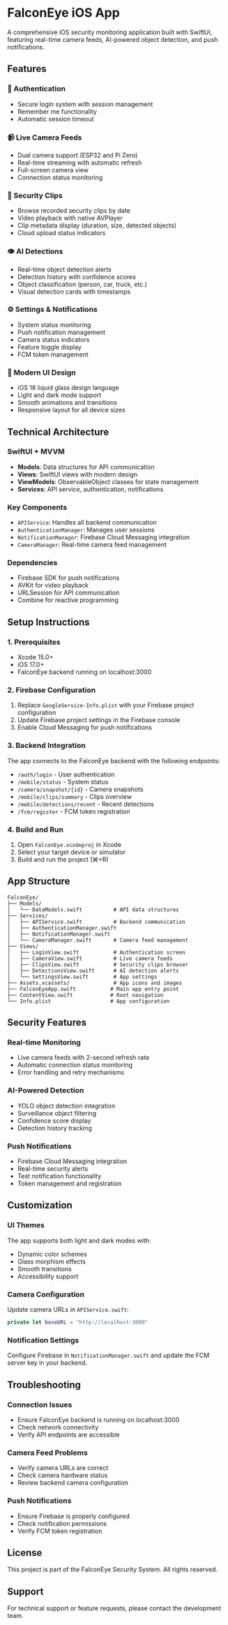 # FalconEye iOS App

A comprehensive iOS security monitoring application built with SwiftUI, featuring real-time camera feeds, AI-powered object detection, and push notifications.

## Features

### 🔐 Authentication
- Secure login system with session management
- Remember me functionality
- Automatic session timeout

### 📹 Live Camera Feeds
- Dual camera support (ESP32 and Pi Zero)
- Real-time streaming with automatic refresh
- Full-screen camera view
- Connection status monitoring

### 🎥 Security Clips
- Browse recorded security clips by date
- Video playback with native AVPlayer
- Clip metadata display (duration, size, detected objects)
- Cloud upload status indicators

### 👁️ AI Detections
- Real-time object detection alerts
- Detection history with confidence scores
- Object classification (person, car, truck, etc.)
- Visual detection cards with timestamps

### ⚙️ Settings & Notifications
- System status monitoring
- Push notification management
- Camera status indicators
- Feature toggle display
- FCM token management

### 🎨 Modern UI Design
- iOS 18 liquid glass design language
- Light and dark mode support
- Smooth animations and transitions
- Responsive layout for all device sizes

## Technical Architecture

### SwiftUI + MVVM
- **Models**: Data structures for API communication
- **Views**: SwiftUI views with modern design
- **ViewModels**: ObservableObject classes for state management
- **Services**: API service, authentication, notifications

### Key Components
- `APIService`: Handles all backend communication
- `AuthenticationManager`: Manages user sessions
- `NotificationManager`: Firebase Cloud Messaging integration
- `CameraManager`: Real-time camera feed management

### Dependencies
- Firebase SDK for push notifications
- AVKit for video playback
- URLSession for API communication
- Combine for reactive programming

## Setup Instructions

### 1. Prerequisites
- Xcode 15.0+
- iOS 17.0+
- FalconEye backend running on localhost:3000

### 2. Firebase Configuration
1. Replace `GoogleService-Info.plist` with your Firebase project configuration
2. Update Firebase project settings in the Firebase console
3. Enable Cloud Messaging for push notifications

### 3. Backend Integration
The app connects to the FalconEye backend with the following endpoints:
- `/auth/login` - User authentication
- `/mobile/status` - System status
- `/camera/snapshot/{id}` - Camera snapshots
- `/mobile/clips/summary` - Clips overview
- `/mobile/detections/recent` - Recent detections
- `/fcm/register` - FCM token registration

### 4. Build and Run
1. Open `FalconEye.xcodeproj` in Xcode
2. Select your target device or simulator
3. Build and run the project (⌘+R)

## App Structure

```
FalconEye/
├── Models/
│   └── DataModels.swift          # API data structures
├── Services/
│   ├── APIService.swift          # Backend communication
│   ├── AuthenticationManager.swift
│   ├── NotificationManager.swift
│   └── CameraManager.swift       # Camera feed management
├── Views/
│   ├── LoginView.swift           # Authentication screen
│   ├── CameraView.swift          # Live camera feeds
│   ├── ClipsView.swift           # Security clips browser
│   ├── DetectionsView.swift      # AI detection alerts
│   └── SettingsView.swift        # App settings
├── Assets.xcassets/              # App icons and images
├── FalconEyeApp.swift           # Main app entry point
├── ContentView.swift            # Root navigation
└── Info.plist                   # App configuration
```

## Security Features

### Real-time Monitoring
- Live camera feeds with 2-second refresh rate
- Automatic connection status monitoring
- Error handling and retry mechanisms

### AI-Powered Detection
- YOLO object detection integration
- Surveillance object filtering
- Confidence score display
- Detection history tracking

### Push Notifications
- Firebase Cloud Messaging integration
- Real-time security alerts
- Test notification functionality
- Token management and registration

## Customization

### UI Themes
The app supports both light and dark modes with:
- Dynamic color schemes
- Glass morphism effects
- Smooth transitions
- Accessibility support

### Camera Configuration
Update camera URLs in `APIService.swift`:
```swift
private let baseURL = "http://localhost:3000"
```

### Notification Settings
Configure Firebase in `NotificationManager.swift` and update the FCM server key in your backend.

## Troubleshooting

### Connection Issues
- Ensure FalconEye backend is running on localhost:3000
- Check network connectivity
- Verify API endpoints are accessible

### Camera Feed Problems
- Verify camera URLs are correct
- Check camera hardware status
- Review backend camera configuration

### Push Notifications
- Ensure Firebase is properly configured
- Check notification permissions
- Verify FCM token registration

## License

This project is part of the FalconEye Security System. All rights reserved.

## Support

For technical support or feature requests, please contact the development team.
